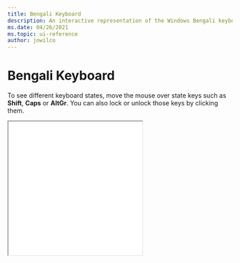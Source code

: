 ```yaml
---
title: Bengali Keyboard
description: An interactive representation of the Windows Bengali keyboard. To see different keyboard states, click or move the mouse over the state keys.
ms.date: 04/26/2021
ms.topic: ui-reference
author: jowilco
---
```


# Bengali Keyboard

To see different keyboard states, move the mouse over state keys such as **Shift**, **Caps** or **AltGr**. You can also lock or unlock those keys by clicking them.

<iframe src="kbdinben.html" height="300"></iframe>

